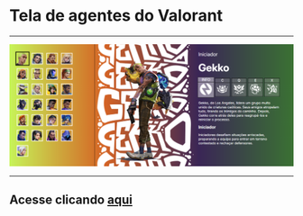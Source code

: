 # Tela de agentes do Valorant

***

![Tela de agentes do Valorant](./assets/image.png)

***

## Acesse clicando [aqui](https://pedro-4rtur.github.io/Tela-de-agentes-Valorant)